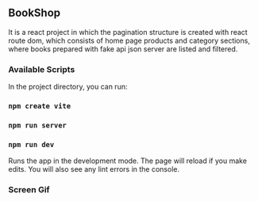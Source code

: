 <h2>BookShop</h2>

It is a react project in which the pagination structure is created with react route dom, which consists of home page products and category sections, where books prepared with fake api json server are listed and filtered.

<h3>Available Scripts</h3>

In the project directory, you can run:

### `npm create vite` <br/>

### `npm run server` <br/>

### `npm run dev` <br/>

Runs the app in the development mode.
The page will reload if you make edits.
You will also see any lint errors in the console.

<h3>Screen Gif</h3>
